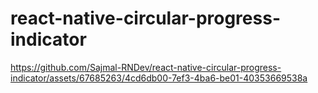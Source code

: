 # react-native-circular-progress-indicator


https://github.com/Sajmal-RNDev/react-native-circular-progress-indicator/assets/67685263/4cd6db00-7ef3-4ba6-be01-40353669538a

